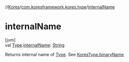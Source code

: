 //[Kores](../../index.md)/[com.koresframework.kores.type](index.md)/[internalName](internal-name.md)

# internalName

[jvm]\
val [Type](https://docs.oracle.com/javase/8/docs/api/java/lang/reflect/Type.html).[internalName](internal-name.md): [String](https://kotlinlang.org/api/latest/jvm/stdlib/kotlin/-string/index.html)

Returns internal name of [Type](https://docs.oracle.com/javase/8/docs/api/java/lang/reflect/Type.html). See [KoresType.binaryName](-kores-type/binary-name.md)
